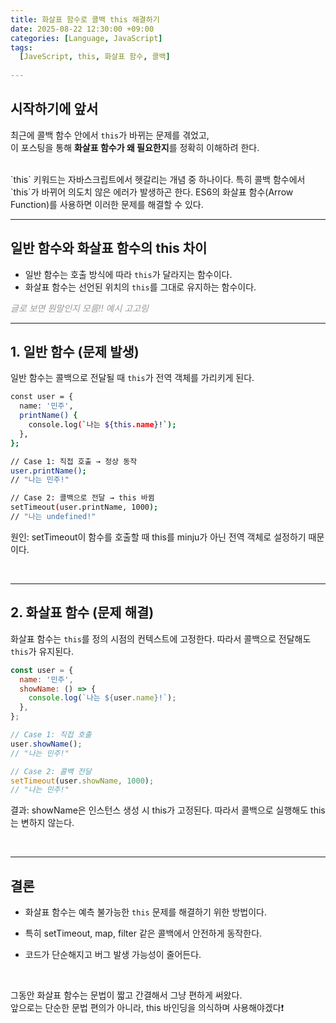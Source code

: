 ```yaml
---
title: 화살표 함수로 콜백 this 해결하기
date: 2025-08-22 12:30:00 +09:00
categories: [Language, JavaScript]
tags:
  [JaveScript, this, 화살표 함수, 콜백]
  
---
```



## 시작하기에 앞서


최근에 콜백 함수 안에서 `this`가 바뀌는 문제를 겪었고,  
이 포스팅을 통해 **화살표 함수가 왜 필요한지**를 정확히 이해하려 한다.

<br> 
`this` 키워드는 자바스크립트에서 헷갈리는 개념 중 하나이다.  
특히 콜백 함수에서 `this`가 바뀌어 의도치 않은 에러가 발생하곤 한다.  
ES6의 화살표 함수(Arrow Function)를 사용하면 이러한 문제를 해결할 수 있다.

<br> 


---

## 일반 함수와 화살표 함수의 this 차이
- 일반 함수는 호출 방식에 따라 `this`가 달라지는 함수이다.  
- 화살표 함수는 선언된 위치의 `this`를 그대로 유지하는 함수이다.  

<span style="color: #999; font-style: italic;">글로 보면 뭔말인지 모름!! 예시 고고링</span>
<br> 

---

## 1. 일반 함수 (문제 발생)

일반 함수는 콜백으로 전달될 때 `this`가 전역 객체를 가리키게 된다.  

```bash
const user = {
  name: '민주',
  printName() {
    console.log(`나는 ${this.name}!`);
  },
};

// Case 1: 직접 호출 → 정상 동작
user.printName(); 
// "나는 민주!"

// Case 2: 콜백으로 전달 → this 바뀜
setTimeout(user.printName, 1000); 
// "나는 undefined!"


```

원인: setTimeout이 함수를 호출할 때 this를 minju가 아닌 전역 객체로 설정하기 때문이다.

<br>

---

## 2. 화살표 함수 (문제 해결)

화살표 함수는 `this`를 정의 시점의 컨텍스트에 고정한다.
따라서 콜백으로 전달해도 `this`가 유지된다.


```js
const user = {
  name: '민주',
  showName: () => {
    console.log(`나는 ${user.name}!`);
  },
};

// Case 1: 직접 호출
user.showName(); 
// "나는 민주!"

// Case 2: 콜백 전달
setTimeout(user.showName, 1000); 
// "나는 민주!"

```

결과: showName은 인스턴스 생성 시 this가 고정된다. 따라서 콜백으로 실행해도 this는 변하지 않는다.

<br>

---

## 결론
- 화살표 함수는 예측 불가능한 `this` 문제를 해결하기 위한 방법이다.

- 특히 setTimeout, map, filter 같은 콜백에서 안전하게 동작한다.

- 코드가 단순해지고 버그 발생 가능성이 줄어든다.

<br> 


그동안 화살표 함수는 문법이 짧고 간결해서 그냥 편하게 써왔다.<br>앞으로는 단순한 문법 편의가 아니라, this 바인딩을 의식하며 사용해야겠다❗️


